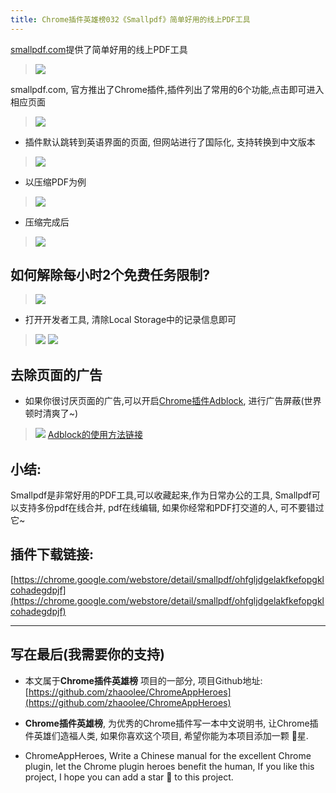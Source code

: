 ```yaml
---
title: Chrome插件英雄榜032《Smallpdf》简单好用的线上PDF工具
---
```


[smallpdf.com](smallpdf.com)提供了简单好用的线上PDF工具

> ![](https://www.v2fy.com/asset/032_smallpdf/0c04c896221f44c8b0b21cf07ea572a2.png)


smallpdf.com, 官方推出了Chrome插件,插件列出了常用的6个功能,点击即可进入相应页面
> ![](https://www.v2fy.com/asset/032_smallpdf/13a6df320a784899b4bc1f437e768377.png)

- 插件默认跳转到英语界面的页面, 但网站进行了国际化, 支持转换到中文版本
> ![](https://www.v2fy.com/asset/032_smallpdf/59599a53dbcf4db1ae2235afb18fb152.gif)

- 以压缩PDF为例
> ![](https://www.v2fy.com/asset/032_smallpdf/b67c07d4d6b74a378abb971302f02b79.gif)
- 压缩完成后
> ![](https://www.v2fy.com/asset/032_smallpdf/9d118845296e413f9ab44c285e6340de.png)

## 如何解除每小时2个免费任务限制?
> ![](https://www.v2fy.com/asset/032_smallpdf/9474363c13cb4839969a32d675966b5e.png)
- 打开开发者工具, 清除Local Storage中的记录信息即可
> ![](https://www.v2fy.com/asset/032_smallpdf/96b92bc8221c4ff38f9abda70732327c.png)
> ![](https://www.v2fy.com/asset/032_smallpdf/9836104691024b27b25ddc7411681bf8.gif)


## 去除页面的广告
- 如果你很讨厌页面的广告,可以开启[Chrome插件Adblock](https://zhaoolee.gitbooks.io/chrome/content/028adblockadblockping-bi-jian-shu-guang-gao.html), 进行广告屏蔽(世界顿时清爽了~)
> ![](https://www.v2fy.com/asset/032_smallpdf/368f03691252434a83d01b06ebcdd6f2.png)
> [Adblock的使用方法链接](https://zhaoolee.gitbooks.io/chrome/content/028adblockadblockping-bi-jian-shu-guang-gao.html)

## 小结:
Smallpdf是非常好用的PDF工具,可以收藏起来,作为日常办公的工具, Smallpdf可以支持多份pdf在线合并, pdf在线编辑, 如果你经常和PDF打交道的人, 可不要错过它~


## 插件下载链接:
[https://chrome.google.com/webstore/detail/smallpdf/ohfgljdgelakfkefopgklcohadegdpjf](https://chrome.google.com/webstore/detail/smallpdf/ohfgljdgelakfkefopgklcohadegdpjf)

---

## 写在最后(我需要你的支持)
- 本文属于**Chrome插件英雄榜** 项目的一部分, 项目Github地址: [https://github.com/zhaoolee/ChromeAppHeroes](https://github.com/zhaoolee/ChromeAppHeroes)

- **Chrome插件英雄榜**, 为优秀的Chrome插件写一本中文说明书, 让Chrome插件英雄们造福人类, 如果你喜欢这个项目, 希望你能为本项目添加一颗 🌟星.

- ChromeAppHeroes, Write a Chinese manual for the excellent Chrome plugin, let the Chrome plugin heroes benefit the human, If you like this project, I hope you can add a star 🌟 to this project.
